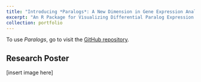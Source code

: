 ```yaml
---
title: "Introducing *Paralogs*: A New Dimension in Gene Expression Analysis"
excerpt: "An R Package for Visualizing Differential Paralog Expression in KEGG Gene Pathways 1<br/><img src='/images/500x300.png'>"
collection: portfolio
---
```


To use *Paralogs*, go to visit the [GitHub repository](https://github.com/clstacy/Paralogs).

## Research Poster

\[insert image here\]
